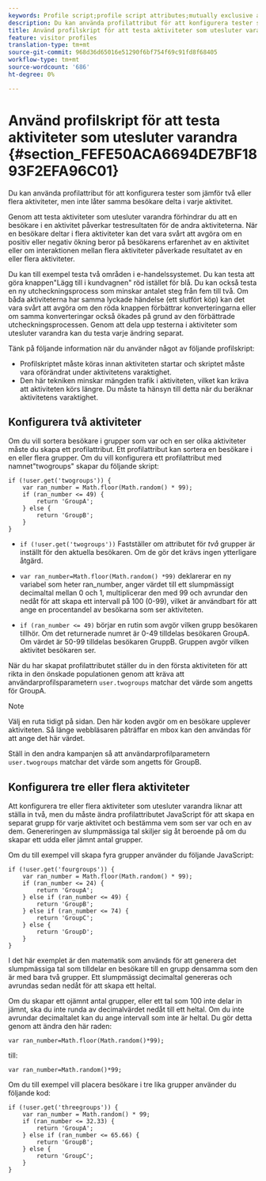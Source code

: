 ```yaml
---
keywords: Profile script;profile script attributes;mutually exclusive activities
description: Du kan använda profilattribut för att konfigurera tester som jämför två eller flera aktiviteter, men inte låter samma besökare delta i varje aktivitet.
title: Använd profilskript för att testa aktiviteter som utesluter varandra
feature: visitor profiles
translation-type: tm+mt
source-git-commit: 968d36d65016e51290f6bf754f69c91fd8f68405
workflow-type: tm+mt
source-wordcount: '686'
ht-degree: 0%

---
```



# Använd profilskript för att testa aktiviteter som utesluter varandra {#section_FEFE50ACA6694DE7BF1893F2EFA96C01}

Du kan använda profilattribut för att konfigurera tester som jämför två eller flera aktiviteter, men inte låter samma besökare delta i varje aktivitet.

Genom att testa aktiviteter som utesluter varandra förhindrar du att en besökare i en aktivitet påverkar testresultaten för de andra aktiviteterna. När en besökare deltar i flera aktiviteter kan det vara svårt att avgöra om en positiv eller negativ ökning beror på besökarens erfarenhet av en aktivitet eller om interaktionen mellan flera aktiviteter påverkade resultatet av en eller flera aktiviteter.

Du kan till exempel testa två områden i e-handelssystemet. Du kan testa att göra knappen&quot;Lägg till i kundvagnen&quot; röd istället för blå. Du kan också testa en ny utcheckningsprocess som minskar antalet steg från fem till två. Om båda aktiviteterna har samma lyckade händelse (ett slutfört köp) kan det vara svårt att avgöra om den röda knappen förbättrar konverteringarna eller om samma konverteringar också ökades på grund av den förbättrade utcheckningsprocessen. Genom att dela upp testerna i aktiviteter som utesluter varandra kan du testa varje ändring separat.

Tänk på följande information när du använder något av följande profilskript:

* Profilskriptet måste köras innan aktiviteten startar och skriptet måste vara oförändrat under aktivitetens varaktighet.
* Den här tekniken minskar mängden trafik i aktiviteten, vilket kan kräva att aktiviteten körs längre. Du måste ta hänsyn till detta när du beräknar aktivitetens varaktighet.

## Konfigurera två aktiviteter

Om du vill sortera besökare i grupper som var och en ser olika aktiviteter måste du skapa ett profilattribut. Ett profilattribut kan sortera en besökare i en eller flera grupper. Om du vill konfigurera ett profilattribut med namnet&quot;twogroups&quot; skapar du följande skript:

```
if (!user.get('twogroups')) { 
    var ran_number = Math.floor(Math.random() * 99); 
    if (ran_number <= 49) { 
        return 'GroupA'; 
    } else { 
        return 'GroupB'; 
    } 
}
```

* `if (!user.get('twogroups'))` Fastställer om attributet för *två* grupper är inställt för den aktuella besökaren. Om de gör det krävs ingen ytterligare åtgärd.

* `var ran_number=Math.floor(Math.random() *99)` deklarerar en ny variabel som heter ran_number, anger värdet till ett slumpmässigt decimaltal mellan 0 och 1, multiplicerar den med 99 och avrundar den nedåt för att skapa ett intervall på 100 (0-99), vilket är användbart för att ange en procentandel av besökarna som ser aktiviteten.

* `if (ran_number <= 49)` börjar en rutin som avgör vilken grupp besökaren tillhör. Om det returnerade numret är 0-49 tilldelas besökaren GroupA. Om värdet är 50-99 tilldelas besökaren GruppB. Gruppen avgör vilken aktivitet besökaren ser.

När du har skapat profilattributet ställer du in den första aktiviteten för att rikta in den önskade populationen genom att kräva att användarprofilsparametern `user.twogroups` matchar det värde som angetts för GroupA.

>[!NOTE]
>
>Välj en ruta tidigt på sidan. Den här koden avgör om en besökare upplever aktiviteten. Så länge webbläsaren påträffar en mbox kan den användas för att ange det här värdet.

Ställ in den andra kampanjen så att användarprofilparametern `user.twogroups` matchar det värde som angetts för GroupB.

## Konfigurera tre eller flera aktiviteter

Att konfigurera tre eller flera aktiviteter som utesluter varandra liknar att ställa in två, men du måste ändra profilattributet JavaScript för att skapa en separat grupp för varje aktivitet och bestämma vem som ser var och en av dem. Genereringen av slumpmässiga tal skiljer sig åt beroende på om du skapar ett udda eller jämnt antal grupper.

Om du till exempel vill skapa fyra grupper använder du följande JavaScript:

```
if (!user.get('fourgroups')) { 
    var ran_number = Math.floor​(Math.random() * 99); 
    if (ran_number <= 24) { 
        return 'GroupA'; 
    } else if (ran_number <= 49) { 
        return 'GroupB'; 
    } else if (ran_number <= 74) { 
        return 'GroupC'; 
    } else { 
        return 'GroupD'; 
    } 
}
```

I det här exemplet är den matematik som används för att generera det slumpmässiga tal som tilldelar en besökare till en grupp densamma som den är med bara två grupper. Ett slumpmässigt decimaltal genereras och avrundas sedan nedåt för att skapa ett heltal.

Om du skapar ett ojämnt antal grupper, eller ett tal som 100 inte delar in jämnt, ska du inte runda av decimalvärdet nedåt till ett heltal. Om du inte avrundar decimaltalet kan du ange intervall som inte är heltal. Du gör detta genom att ändra den här raden:

`var ran_number=Math.floor(Math.random()*99);`

till:

`var ran_number=Math.random()*99;`

Om du till exempel vill placera besökare i tre lika grupper använder du följande kod:

```
if (!user.get('threegroups')) { 
    var ran_number = Math.random() * 99; 
    if (ran_number <= 32.33) { 
        return 'GroupA'; 
    } else if (ran_number <= 65.66) { 
        return 'GroupB'; 
    } else { 
        return 'GroupC'; 
    } 
}
```
